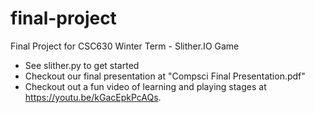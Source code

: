 # final-project
Final Project for CSC630 Winter Term - Slither.IO Game
* See slither.py to get started
* Checkout our final presentation at "Compsci Final Presentation.pdf"
* Checkout out a fun video of learning and playing stages at https://youtu.be/kGacEpkPcAQs.
